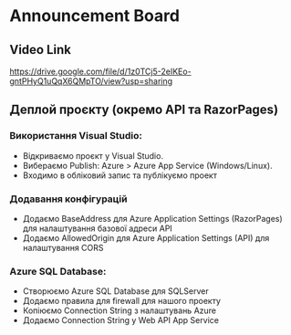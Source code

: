 # Announcement Board

## Video Link
https://drive.google.com/file/d/1z0TCj5-2eIKEo-gntPHyQ1uQqX6QMpTO/view?usp=sharing

## Деплой проєкту (окремо API та RazorPages)
### Використання Visual Studio: 
- Відкриваємо проєкт у Visual Studio.
- Вибераємо Publish: Azure > Azure App Service (Windows/Linux).
- Входимо в обліковий запис та публікуємо проект
### Додавання конфігурацій
- Додаємо BaseAddress для Azure Application Settings (RazorPages) для налаштування базової адреси API
- Додаємо AllowedOrigin для Azure Application Settings (API) для налаштування CORS
### Azure SQL Database:
- Створюємо Azure SQL Database для SQLServer
- Додаємо правила для firewall для нашого проекту
- Копіюємо Connection String з налаштувань Azure
- Додаємо Connection String у Web API App Service
